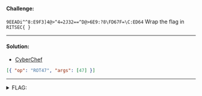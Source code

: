 #### Challenge:

`9EEADi^^8:E9F3]4@>^4=2J32==^D@>6E9:?8\FD67F=\C:ED64` Wrap the flag in `RITSEC{ }`

---

#### Solution:

- [CyberChef](https://gchq.github.io/CyberChef/)

```json
[{ "op": "ROT47", "args": [47] }]
```

---

<details><summary>FLAG:</summary>

```
RITSEC{https://github.com/clayball/something-useful-ritsec}
```

</details>
<br/>

